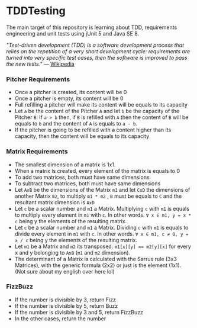 # TDDTesting

The main target of this repository is learning about TDD, requirements engineering and unit tests
using jUnit 5 and Java SE 8.

_"Test-driven development (TDD) is a software 
development process that relies on the repetition 
of a very short development cycle: requirements are 
turned into very specific test cases, then the software 
is improved to pass the new tests."_ 
— [Wikipedia](https://en.wikipedia.org/wiki/Test-driven_development) 


### Pitcher Requirements
- Once a pitcher is created, its content will be 0
- Once a pitcher is empty, its content will be 0
- Full refilling a pitcher will make its content will be equals to its
capacity
- Let `a` be the content of the Pitcher `A` and let `b` be the
capacity of the Pitcher `B`. If `a > b` then, if `B` is refilled with `A`
then the content of `B` will be equals to `b` and the content of `A` is equals to `a - b`.
- If the pitcher is going to be refilled with a content higher than its capacity, then the
content will be equals to its capacity




### Matrix Requirements
- The smallest dimension of a matrix is 1x1.
- When a matrix is created, every element of the matrix is equals to 0
- To add two matrices, both must have same dimensions
- To subtract two matrices, both must have same dimensions
- Let `AxB` be the dimensions of the Matrix `m1` and let `CxD` the dimensions
of another Matrix `m2`, to multiply `m1 * m2` , `B` must be equals to `C` and the
resultant matrix dimension is `AxD`
- Let `c` be a scalar number and `m1` a Matrix. Multiplying `c` with `m1` is equals to
multiply every element in `m1` with `c`. In other words. `∀ x ∈ m1, y = x * c` being y the
elements of the resulting matrix.
- Let `c` be a scalar number and `m1` a Matrix. Dividing `c` with `m1` is equals to
divide every element in `m1` with `c`. In other words. `∀ x ∈ m1, c ≠ 0, y = x / c` being y the
 elements of the resulting matrix.
 - Let `m1` be a Matrix and `m2` its transposed. `m1[x][y] == m2[y][x]` for every x and
 y belonging to `AxB` (`m1` and `m2` dimension).
 - The determinant of a Matrix is calculated with the Sarrus rule (3x3 Matrices), with
 the generic formula (2x2) or just is the element (1x1). (Not sure about my english over here lol)
 
 
 ### FizzBuzz
 - If the number is divisible by 3, return Fizz
 - If the number is divisible by 5, return Buzz
 - If the number is divisible by 3 and 5, return FizzBuzz
 - In the other cases, return the number